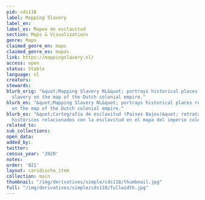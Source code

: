 ```yaml
---
pid: cds118
label: Mapping Slavery
label_en:
label_es: Mapeo de esclavitud
section: Maps & Visualizations
genre: Maps
claimed_genre_en: maps
claimed_genre_es: mapas
link: https://mappingslavery.nl/
access: open
status: Stable
language: nl
creators:
stewards:
blurb_orig: "&quot;Mapping Slavery NL&quot; portrays historical places relating to
  slavery on the map of the Dutch colonial empire."
blurb_en: "&quot;Mapping Slavery NL&quot; portrays historical places relating to slavery
  on the map of the Dutch colonial empire."
blurb_es: "&quot;Cartografía de esclavitud (Paises Bajos)&quot; retrata los lugares
  históricos relacionados con la esclavitud en el mapa del imperio colonial holandés."
related_to:
sub_collections:
open_data:
added_by:
twitter:
census_year: '2020'
notes:
order: '021'
layout: caridischo_item
collection: main
thumbnail: "/img/derivatives/simple/cds118/thumbnail.jpg"
full: "/img/derivatives/simple/cds118/fullwidth.jpg"
---
```

